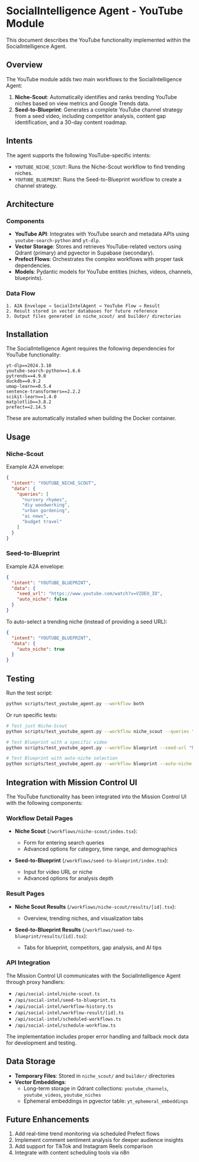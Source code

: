 # SocialIntelligence Agent - YouTube Module

This document describes the YouTube functionality implemented within the SocialIntelligence Agent.

## Overview

The YouTube module adds two main workflows to the SocialIntelligence Agent:

1. **Niche-Scout**: Automatically identifies and ranks trending YouTube niches based on view metrics and Google Trends data.
2. **Seed-to-Blueprint**: Generates a complete YouTube channel strategy from a seed video, including competitor analysis, content gap identification, and a 30-day content roadmap.

## Intents

The agent supports the following YouTube-specific intents:

- `YOUTUBE_NICHE_SCOUT`: Runs the Niche-Scout workflow to find trending niches.
- `YOUTUBE_BLUEPRINT`: Runs the Seed-to-Blueprint workflow to create a channel strategy.

## Architecture

### Components

- **YouTube API**: Integrates with YouTube search and metadata APIs using `youtube-search-python` and `yt-dlp`.
- **Vector Storage**: Stores and retrieves YouTube-related vectors using Qdrant (primary) and pgvector in Supabase (secondary).
- **Prefect Flows**: Orchestrates the complex workflows with proper task dependencies.
- **Models**: Pydantic models for YouTube entities (niches, videos, channels, blueprints).

### Data Flow

```
1. A2A Envelope → SocialIntelAgent → YouTube Flow → Result
2. Result stored in vector databases for future reference
3. Output files generated in niche_scout/ and builder/ directories
```

## Installation

The SocialIntelligence Agent requires the following dependencies for YouTube functionality:

```
yt-dlp==2024.3.10
youtube-search-python==1.6.6
pytrends==4.9.0
duckdb==0.9.2
umap-learn==0.5.4
sentence-transformers==2.2.2
scikit-learn==1.4.0
matplotlib==3.8.2
prefect==2.14.5
```

These are automatically installed when building the Docker container.

## Usage

### Niche-Scout

Example A2A envelope:

```json
{
  "intent": "YOUTUBE_NICHE_SCOUT",
  "data": {
    "queries": [
      "nursery rhymes", 
      "diy woodworking", 
      "urban gardening", 
      "ai news", 
      "budget travel"
    ]
  }
}
```

### Seed-to-Blueprint

Example A2A envelope:

```json
{
  "intent": "YOUTUBE_BLUEPRINT",
  "data": {
    "seed_url": "https://www.youtube.com/watch?v=VIDEO_ID",
    "auto_niche": false
  }
}
```

To auto-select a trending niche (instead of providing a seed URL):

```json
{
  "intent": "YOUTUBE_BLUEPRINT",
  "data": {
    "auto_niche": true
  }
}
```

## Testing

Run the test script:

```bash
python scripts/test_youtube_agent.py --workflow both
```

Or run specific tests:

```bash
# Test just Niche-Scout
python scripts/test_youtube_agent.py --workflow niche_scout --queries "cooking tips" "home automation"

# Test Blueprint with a specific video
python scripts/test_youtube_agent.py --workflow blueprint --seed-url "https://www.youtube.com/watch?v=VIDEO_ID"

# Test Blueprint with auto-niche selection
python scripts/test_youtube_agent.py --workflow blueprint --auto-niche
```

## Integration with Mission Control UI

The YouTube functionality has been integrated into the Mission Control UI with the following components:

### Workflow Detail Pages

- **Niche Scout** (`/workflows/niche-scout/index.tsx`): 
  - Form for entering search queries
  - Advanced options for category, time range, and demographics

- **Seed-to-Blueprint** (`/workflows/seed-to-blueprint/index.tsx`):
  - Input for video URL or niche
  - Advanced options for analysis depth

### Result Pages

- **Niche Scout Results** (`/workflows/niche-scout/results/[id].tsx`):
  - Overview, trending niches, and visualization tabs

- **Seed-to-Blueprint Results** (`/workflows/seed-to-blueprint/results/[id].tsx`):
  - Tabs for blueprint, competitors, gap analysis, and AI tips

### API Integration

The Mission Control UI communicates with the SocialIntelligence Agent through proxy handlers:

- `/api/social-intel/niche-scout.ts`
- `/api/social-intel/seed-to-blueprint.ts`
- `/api/social-intel/workflow-history.ts`
- `/api/social-intel/workflow-result/[id].ts`
- `/api/social-intel/scheduled-workflows.ts`
- `/api/social-intel/schedule-workflow.ts`

The implementation includes proper error handling and fallback mock data for development and testing.

## Data Storage

- **Temporary Files**: Stored in `niche_scout/` and `builder/` directories
- **Vector Embeddings**: 
  - Long-term storage in Qdrant collections: `youtube_channels`, `youtube_videos`, `youtube_niches`
  - Ephemeral embeddings in pgvector table: `yt_ephemeral_embeddings`

## Future Enhancements

1. Add real-time trend monitoring via scheduled Prefect flows
2. Implement comment sentiment analysis for deeper audience insights
3. Add support for TikTok and Instagram Reels comparison
4. Integrate with content scheduling tools via n8n